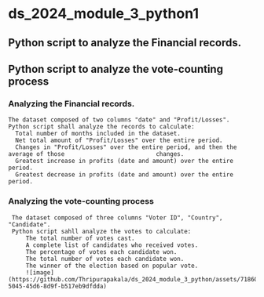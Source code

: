 # ds_2024_module_3_python1
## Python script to analyze the Financial records.
## Python script to analyze the vote-counting process
### Analyzing the Financial records.
    The dataset composed of two columns "date" and "Profit/Losses".
    Python script shall analyze the records to calculate:
      Total number of months included in the dataset.
      Net total amount of "Profit/Losses" over the entire period.
      Changes in "Profit/Losses" over the entire period, and then the average of those                          changes.
      Greatest increase in profits (date and amount) over the entire period.
      Greatest decrease in profits (date and amount) over the entire period.
 ### Analyzing the vote-counting process
     The dataset composed of three columns "Voter ID", "Country", "Candidate".
     Python script sahll analyze the votes to calculate:
         The total number of votes cast.
         A complete list of candidates who received votes.
         The percentage of votes each candidate won.
         The total number of votes each candidate won.
         The winner of the election based on popular vote.
         ![image](https://github.com/Thripurapakala/ds_2024_module_3_python/assets/71860451/4c79571f-5045-45d6-8d9f-b517eb9dfdda)

          
     
      
    
